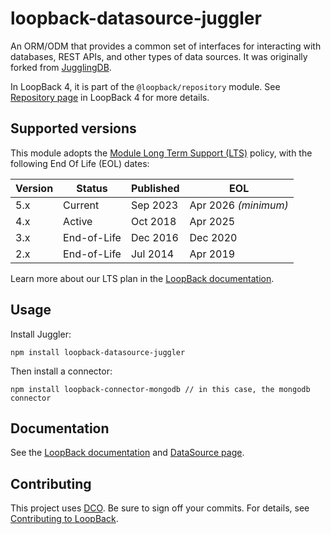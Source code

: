 # loopback-datasource-juggler

An ORM/ODM that provides a common set of interfaces for interacting with databases, REST APIs, and other types of data sources. It was originally forked from [JugglingDB](https://github.com/1602/jugglingdb). 

In LoopBack 4, it is part of the `@loopback/repository` module. See [Repository page](https://loopback.io/doc/en/lb4/Repository.html) in LoopBack 4 for more details. 

## Supported versions

This module adopts the [Module Long Term Support (LTS)](http://github.com/CloudNativeJS/ModuleLTS) policy, with the following End Of Life (EOL) dates:

| Version    | Status          | Published | EOL                  |
| ---------- | --------------- | --------- | -------------------- |
| 5.x        | Current         | Sep 2023  | Apr 2026 _(minimum)_ |
| 4.x        | Active          | Oct 2018  | Apr 2025             |
| 3.x        | End-of-Life     | Dec 2016  | Dec 2020             |
| 2.x        | End-of-Life     | Jul 2014  | Apr 2019             |

Learn more about our LTS plan in the [LoopBack documentation](http://loopback.io/doc/en/contrib/Long-term-support.html).

## Usage

Install Juggler:

```
npm install loopback-datasource-juggler
```

Then install a connector:

```
npm install loopback-connector-mongodb // in this case, the mongodb connector
```

## Documentation

See the [LoopBack documentation](https://loopback.io/doc/en/lb4/index.html) and [DataSource page](https://loopback.io/doc/en/lb4/DataSource.html).


## Contributing

This project uses [DCO](https://developercertificate.org/). Be sure to sign off
your commits. For details, see [Contributing to LoopBack](https://loopback.io/doc/en/contrib/code-contrib.html).
